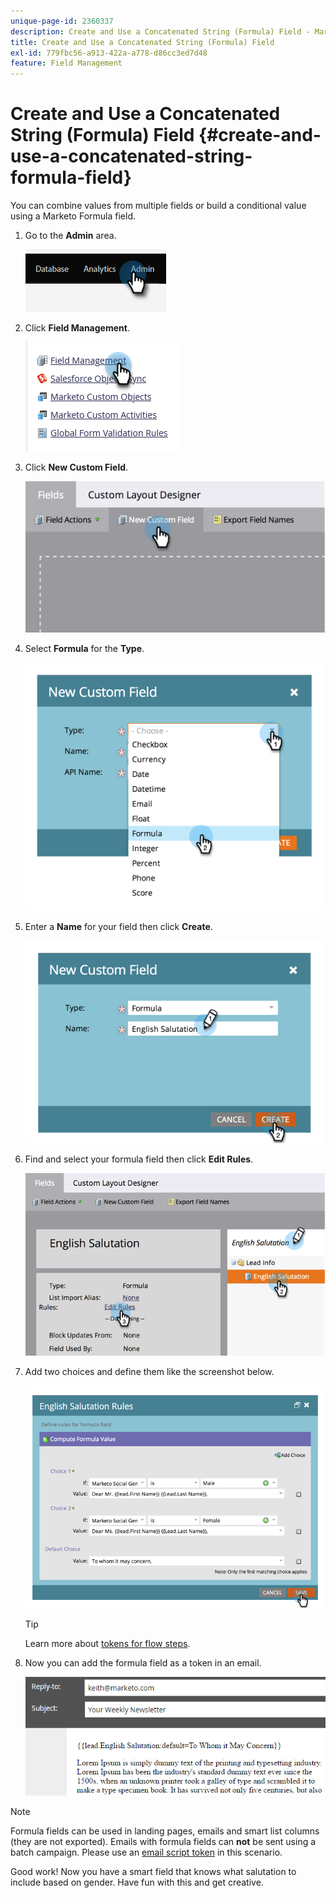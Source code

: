 ```yaml
---
unique-page-id: 2360337
description: Create and Use a Concatenated String (Formula) Field - Marketo Docs - Product Documentation
title: Create and Use a Concatenated String (Formula) Field
exl-id: 779fbc56-a913-422a-a778-d86cc3ed7d48
feature: Field Management
---
```

# Create and Use a Concatenated String (Formula) Field {#create-and-use-a-concatenated-string-formula-field}

You can combine values from multiple fields or build a conditional value using a Marketo Formula field.

1. Go to the **Admin** area.

   ![](assets/create-and-use-a-concatenated-string-formula-field-1.png)

1. Click **Field Management**.

   ![](assets/create-and-use-a-concatenated-string-formula-field-2.png)

1. Click **New Custom Field**.

   ![](assets/create-and-use-a-concatenated-string-formula-field-3.png)

1. Select **Formula** for the **Type**.

   ![](assets/create-and-use-a-concatenated-string-formula-field-4.png)

1. Enter a **Name** for your field then click **Create**.

   ![](assets/create-and-use-a-concatenated-string-formula-field-5.png)

1. Find and select your formula field then click **Edit Rules**.

   ![](assets/create-and-use-a-concatenated-string-formula-field-6.png)

1. Add two choices and define them like the screenshot below.

   ![](assets/create-and-use-a-concatenated-string-formula-field-7.png)

   >[!TIP]
   >
   >Learn more about [tokens for flow steps](/help/marketo/product-docs/core-marketo-concepts/smart-campaigns/flow-actions/use-tokens-in-flow-steps.md).

1. Now you can add the formula field as a token in an email.

   ![](assets/create-and-use-a-concatenated-string-formula-field-8.png)

>[!NOTE]
>
>Formula fields can be used in landing pages, emails and smart list columns (they are not exported). Emails with formula fields can **not** be sent using a batch campaign. Please use an [email script token](/help/marketo/product-docs/email-marketing/general/using-tokens/create-an-email-script-token.md) in this scenario.

Good work! Now you have a smart field that knows what salutation to include based on gender. Have fun with this and get creative.
